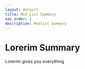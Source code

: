 ```yaml
---
layout: default
title: Mod List Summary
nav_order: 1
description: Modlist Summary
---
```

 # Lorerim Summary

 Lorerim gives you everything